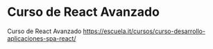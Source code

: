 # Curso de React Avanzado

Curso de React Avanzado https://escuela.it/cursos/curso-desarrollo-aplicaciones-spa-react/
